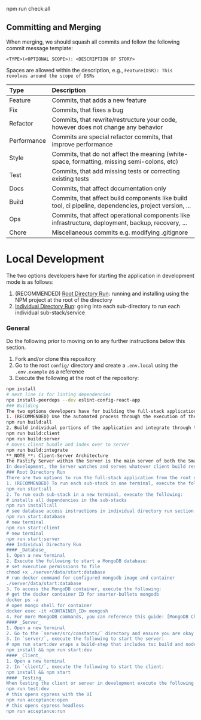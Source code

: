 npm run check:all

## Committing and Merging

When merging, we should squash all commits and follow the following commit message template:

`<TYPE>(<OPTIONAL SCOPE>): <DESCRIPTION OF STORY>`

Spaces are allowed within the description, e.g., `Feature(DSR): This revolves around the scope of DSRs`

| Type        | Description                                                                                            |
| :---------- | :----------------------------------------------------------------------------------------------------- |
| Feature     | Commits, that adds a new feature                                                                       |
| Fix         | Commits, that fixes a bug                                                                              |
| Refactor    | Commits, that rewrite/restructure your code, however does not change any behavior                      |
| Performance | Commits are special refactor commits, that improve performance                                         |
| Style       | Commits, that do not affect the meaning (white-space, formatting, missing semi-colons, etc)            |
| Test        | Commits, that add missing tests or correcting existing tests                                           |
| Docs        | Commits, that affect documentation only                                                                |
| Build       | Commits, that affect build components like build tool, ci pipeline, dependencies, project version, ... |
| Ops         | Commits, that affect operational components like infrastructure, deployment, backup, recovery, ...     |
| Chore       | Miscellaneous commits e.g. modifying .gitignore                                                        |

# Local Development

The two options developers have for starting the application in development mode is as follows:

1. (RECOMMENDED) [Root Directory Run](#root-directory-run): running and installing using the NPM project at the root of the directory
2. [Individual Directory Run](#individual-directory-run): going into each sub-directory to run each individual sub-stack/service

### General

Do the following prior to moving on to any further instructions below this section.

1. Fork and/or clone this repository
2. Go to the root `config/` directory and create a `.env.local` using the `.env.example` as a reference
3. Execute the following at the root of the repository:

```bash
npm install
# next line is for linting dependencies
npx install-peerdeps --dev eslint-config-react-app
### Building
The two options developers have for building the full-stack application in development mode is as follows:
1. (RECOMMENDED) Use the automated process through the execution of the following commands at the root of this project:
npm run build:all
2. Build individual portions of the application and integrate through the execution of the following commands at the root of this project:
npm run build:client
npm run build:server
# moves client bundle and index over to server
npm run build:integrate
**_NOTE_**: Client-Server Architecture
The Fastify Server within the Server is the main server of both the Smarter Bullets Server and Client. As it currently stands, the production build of the application and the development environment have the Server serving a static `bundle.js` and `index.html` to the user's browser.
In development, the Server watches and serves whatever client build resides within the `/server/build/dist` directory using nodemon. A new client can be built, integrated, and served by the Server using the instructions seen in the [Building](#building) section of this README.
### Root Directory Run
There are two options to run the full-stack application from the root directory:
1. (RECOMMENDED) To run each sub-stack in one terminal, execute the following:
npm run start:all
2. To run each sub-stack in a new terminal, execute the following:
# installs all dependencies in the sub-stacks
npm run install:all
# see database access instructions in individual directory run section
npm run start:database
# new terminal
npm run start:client
# new terminal
npm run start:server
### Individual Directory Run
#### _Database_
1. Open a new terminal
2. Execute the following to start a MongoDB database:
# set execution permissions to file
chmod +x ./server/data/start:database
# run docker command for configured mongodb image and container
./server/data/start:database
3. To access the MongoDB container, execute the following:
# get the docker container ID for smarter-bullets mongodb
docker ps -a
# open mongo shell for container
docker exec -it <CONTAINER_ID> mongosh
4. For more MongoDB commands, you can reference this guide: [MongoDB Cheat Sheet](https://www.mongodbtutorial.com/mongodb-cheat-sheet/)
#### _Server_
1. Open a new terminal
2. Go to the `server/src/constants/` directory and ensure you are okay with defaults sans environment variable
3. In `server/`, execute the following to start the server:
# npm run start:dev wraps a build-step that includes tsc build and nodemon for hot-reload
npm install && npm run start:dev
#### _Client_
1. Open a new terminal
2. In `client/`, execute the following to start the client:
npm install && npm start
#### _Testing_
When testing the client or server in development execute the following to get hot-reload testing:
npm run test:dev
# this opens cypress with the UI
npm run acceptance:open
# this opens cypress headless
npm run acceptance:run
